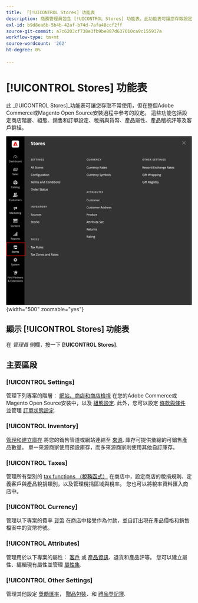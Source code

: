 ```yaml
---
title: 『[!UICONTROL Stores] 功能表
description: 商務管理員包含 [!UICONTROL Stores] 功能表，此功能表可讓您存取設定商店階層、組態、詳細目錄、稅捐及屬性的工具。
exl-id: b9d8ea6b-5b4b-42af-b74d-7afa48ccf2ff
source-git-commit: a7c6203cf738e3fb9be887d637010ca9c155937a
workflow-type: tm+mt
source-wordcount: '262'
ht-degree: 0%

---
```


# [!UICONTROL Stores] 功能表

此 _[!UICONTROL Stores]_功能表可讓您存取不常使用，但在整個Adobe Commerce或Magento Open Source安裝過程中參考的設定。 這些功能包括設定商店階層、組態、銷售和訂單設定、稅捐與貨幣、產品屬性、產品稽核評等及客戶群組。

![管理員 — 商店功能表](./assets/stores-menu.png){width="500" zoomable="yes"}

## 顯示 [!UICONTROL Stores] 功能表

在 _管理員_ 側欄，按一下 **[!UICONTROL Stores]**.

## 主要區段

### [!UICONTROL Settings]

管理下列專案的階層： [網站、商店和商店檢視](stores.md#store-and-site-structure) 在您的Adobe Commerce或Magento Open Source安裝中，以及 [組態設定](../configuration-reference/guide-overview.md). 此外，您可以設定 [條款與條件](terms-and-conditions.md) 並管理 [訂單狀態設定](order-status.md#custom-order-status).

### [!UICONTROL Inventory]

[管理和建立庫存](../inventory-management/introduction.md) 將您的銷售管道或網站連結至 [來源](../inventory-management/sources-manage.md). 庫存可提供彙總的可銷售產品數量。 單一來源商家使用預設庫存，而多來源商家則使用其他自訂庫存。

### [!UICONTROL Taxes]

管理所有型別的 [tax functions （稅務函式）](taxes.md) 在商店中，設定商店的稅捐規則、定義客戶與產品稅捐類別，以及管理稅捐區域與稅率。 您也可以將稅率資料匯入商店中。

### [!UICONTROL Currency]

管理以下專案的費率 [貨幣](currency.md) 在商店中接受作為付款，並自訂出現在產品價格和銷售檔案中的貨幣符號。

### [!UICONTROL Attributes]

管理用於以下專案的屬性： [客戶](../customers/attribute-properties.md) 或 [產品資訊](../catalog/attribute-product-create.md)、退貨和產品評等。 您可以建立屬性、編輯現有屬性並管理 [屬性集](../catalog/attribute-sets.md).

### [!UICONTROL Other Settings]

管理其他設定 [獎勵匯率](../merchandising-promotions/reward-exchange-rates.md)， [贈品包裝](cart-configuration.md#gift-wrap)、和 [禮品登記簿](../merchandising-promotions/gift-registries.md).
